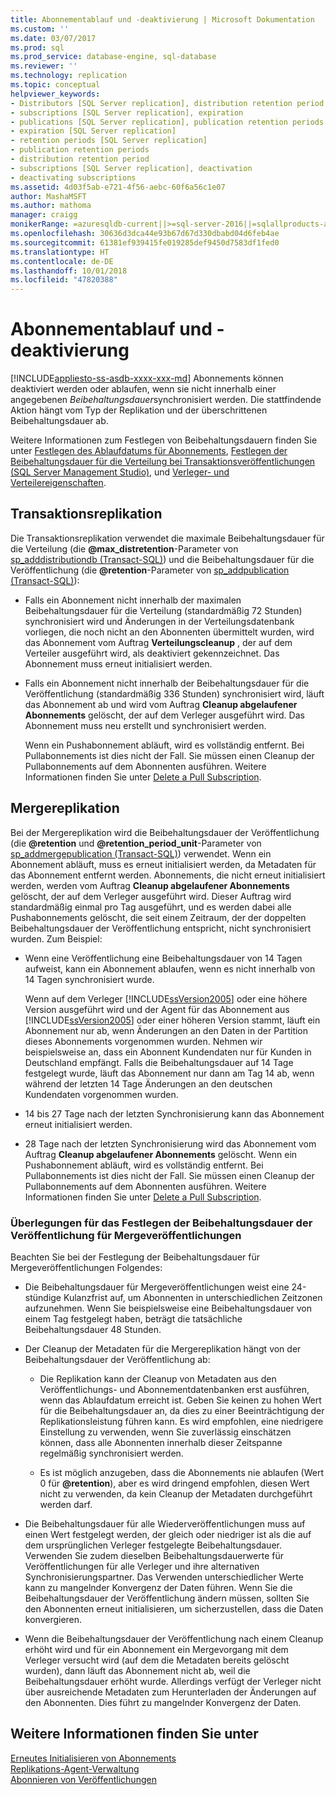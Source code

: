 ```yaml
---
title: Abonnementablauf und -deaktivierung | Microsoft Dokumentation
ms.custom: ''
ms.date: 03/07/2017
ms.prod: sql
ms.prod_service: database-engine, sql-database
ms.reviewer: ''
ms.technology: replication
ms.topic: conceptual
helpviewer_keywords:
- Distributors [SQL Server replication], distribution retention period
- subscriptions [SQL Server replication], expiration
- publications [SQL Server replication], publication retention periods
- expiration [SQL Server replication]
- retention periods [SQL Server replication]
- publication retention periods
- distribution retention period
- subscriptions [SQL Server replication], deactivation
- deactivating subscriptions
ms.assetid: 4d03f5ab-e721-4f56-aebc-60f6a56c1e07
author: MashaMSFT
ms.author: mathoma
manager: craigg
monikerRange: =azuresqldb-current||>=sql-server-2016||=sqlallproducts-allversions||>=sql-server-linux-2017||=azuresqldb-mi-current
ms.openlocfilehash: 30636d3dca44e93b67d67d330dbabd04d6feb4ae
ms.sourcegitcommit: 61381ef939415fe019285def9450d7583df1fed0
ms.translationtype: HT
ms.contentlocale: de-DE
ms.lasthandoff: 10/01/2018
ms.locfileid: "47820388"
---
```

# <a name="subscription-expiration-and-deactivation"></a>Abonnementablauf und -deaktivierung
[!INCLUDE[appliesto-ss-asdb-xxxx-xxx-md](../../includes/appliesto-ss-asdb-xxxx-xxx-md.md)]
  Abonnements können deaktiviert werden oder ablaufen, wenn sie nicht innerhalb einer angegebenen *Beibehaltungsdauer*synchronisiert werden. Die stattfindende Aktion hängt vom Typ der Replikation und der überschrittenen Beibehaltungsdauer ab.  
  
 Weitere Informationen zum Festlegen von Beibehaltungsdauern finden Sie unter [Festlegen des Ablaufdatums für Abonnements](../../relational-databases/replication/publish/set-the-expiration-period-for-subscriptions.md), [Festlegen der Beibehaltungsdauer für die Verteilung bei Transaktionsveröffentlichungen &#40;SQL Server Management Studio&#41;](../../relational-databases/replication/set-distribution-retention-period-for-transactional-publications.md), und [Verleger- und Verteilereigenschaften](../../relational-databases/replication/configure-publishing-and-distribution.md).  
  
## <a name="transactional-replication"></a>Transaktionsreplikation  
 Die Transaktionsreplikation verwendet die maximale Beibehaltungsdauer für die Verteilung (die **@max_distretention**-Parameter von [sp_adddistributiondb &#40;Transact-SQL&#41;](../../relational-databases/system-stored-procedures/sp-adddistributiondb-transact-sql.md)) und die Beibehaltungsdauer für die Veröffentlichung (die **@retention**-Parameter von [sp_addpublication &#40;Transact-SQL&#41;](../../relational-databases/system-stored-procedures/sp-addpublication-transact-sql.md)):  
  
-   Falls ein Abonnement nicht innerhalb der maximalen Beibehaltungsdauer für die Verteilung (standardmäßig 72 Stunden) synchronisiert wird und Änderungen in der Verteilungsdatenbank vorliegen, die noch nicht an den Abonnenten übermittelt wurden, wird das Abonnement vom Auftrag **Verteilungscleanup** , der auf dem Verteiler ausgeführt wird, als deaktiviert gekennzeichnet. Das Abonnement muss erneut initialisiert werden.  
  
-   Falls ein Abonnement nicht innerhalb der Beibehaltungsdauer für die Veröffentlichung (standardmäßig 336 Stunden) synchronisiert wird, läuft das Abonnement ab und wird vom Auftrag **Cleanup abgelaufener Abonnements** gelöscht, der auf dem Verleger ausgeführt wird. Das Abonnement muss neu erstellt und synchronisiert werden.  
  
     Wenn ein Pushabonnement abläuft, wird es vollständig entfernt. Bei Pullabonnements ist dies nicht der Fall. Sie müssen einen Cleanup der Pullabonnements auf dem Abonnenten ausführen. Weitere Informationen finden Sie unter [Delete a Pull Subscription](../../relational-databases/replication/delete-a-pull-subscription.md).  
  
## <a name="merge-replication"></a>Mergereplikation  
 Bei der Mergereplikation wird die Beibehaltungsdauer der Veröffentlichung (die **@retention** und **@retention_period_unit**-Parameter von [sp_addmergepublication &#40;Transact-SQL&#41;](../../relational-databases/system-stored-procedures/sp-addmergepublication-transact-sql.md)) verwendet. Wenn ein Abonnement abläuft, muss es erneut initialisiert werden, da Metadaten für das Abonnement entfernt werden. Abonnements, die nicht erneut initialisiert werden, werden vom Auftrag **Cleanup abgelaufener Abonnements** gelöscht, der auf dem Verleger ausgeführt wird. Dieser Auftrag wird standardmäßig einmal pro Tag ausgeführt, und es werden dabei alle Pushabonnements gelöscht, die seit einem Zeitraum, der der doppelten Beibehaltungsdauer der Veröffentlichung entspricht, nicht synchronisiert wurden. Zum Beispiel:  
  
-   Wenn eine Veröffentlichung eine Beibehaltungsdauer von 14 Tagen aufweist, kann ein Abonnement ablaufen, wenn es nicht innerhalb von 14 Tagen synchronisiert wurde.  
  
     Wenn auf dem Verleger [!INCLUDE[ssVersion2005](../../includes/ssversion2005-md.md)] oder eine höhere Version ausgeführt wird und der Agent für das Abonnement aus [!INCLUDE[ssVersion2005](../../includes/ssversion2005-md.md)] oder einer höheren Version stammt, läuft ein Abonnement nur ab, wenn Änderungen an den Daten in der Partition dieses Abonnements vorgenommen wurden. Nehmen wir beispielsweise an, dass ein Abonnent Kundendaten nur für Kunden in Deutschland empfängt. Falls die Beibehaltungsdauer auf 14 Tage festgelegt wurde, läuft das Abonnement nur dann am Tag 14 ab, wenn während der letzten 14 Tage Änderungen an den deutschen Kundendaten vorgenommen wurden.  
  
-   14 bis 27 Tage nach der letzten Synchronisierung kann das Abonnement erneut initialisiert werden.  
  
-   28 Tage nach der letzten Synchronisierung wird das Abonnement vom Auftrag **Cleanup abgelaufener Abonnements** gelöscht. Wenn ein Pushabonnement abläuft, wird es vollständig entfernt. Bei Pullabonnements ist dies nicht der Fall. Sie müssen einen Cleanup der Pullabonnements auf dem Abonnenten ausführen. Weitere Informationen finden Sie unter [Delete a Pull Subscription](../../relational-databases/replication/delete-a-pull-subscription.md).  
  
### <a name="considerations-for-setting-the-publication-retention-period-for-merge-publications"></a>Überlegungen für das Festlegen der Beibehaltungsdauer der Veröffentlichung für Mergeveröffentlichungen  
 Beachten Sie bei der Festlegung der Beibehaltungsdauer für Mergeveröffentlichungen Folgendes:  
  
-   Die Beibehaltungsdauer für Mergeveröffentlichungen weist eine 24-stündige Kulanzfrist auf, um Abonnenten in unterschiedlichen Zeitzonen aufzunehmen. Wenn Sie beispielsweise eine Beibehaltungsdauer von einem Tag festgelegt haben, beträgt die tatsächliche Beibehaltungsdauer 48 Stunden.  
  
-   Der Cleanup der Metadaten für die Mergereplikation hängt von der Beibehaltungsdauer der Veröffentlichung ab:  
  
    -   Die Replikation kann der Cleanup von Metadaten aus den Veröffentlichungs- und Abonnementdatenbanken erst ausführen, wenn das Ablaufdatum erreicht ist. Geben Sie keinen zu hohen Wert für die Beibehaltungsdauer an, da dies zu einer Beeinträchtigung der Replikationsleistung führen kann. Es wird empfohlen, eine niedrigere Einstellung zu verwenden, wenn Sie zuverlässig einschätzen können, dass alle Abonnenten innerhalb dieser Zeitspanne regelmäßig synchronisiert werden.  
  
    -   Es ist möglich anzugeben, dass die Abonnements nie ablaufen (Wert 0 für **@retention**), aber es wird dringend empfohlen, diesen Wert nicht zu verwenden, da kein Cleanup der Metadaten durchgeführt werden darf.  
  
-   Die Beibehaltungsdauer für alle Wiederveröffentlichungen muss auf einen Wert festgelegt werden, der gleich oder niedriger ist als die auf dem ursprünglichen Verleger festgelegte Beibehaltungsdauer. Verwenden Sie zudem dieselben Beibehaltungsdauerwerte für Veröffentlichungen für alle Verleger und ihre alternativen Synchronisierungspartner. Das Verwenden unterschiedlicher Werte kann zu mangelnder Konvergenz der Daten führen. Wenn Sie die Beibehaltungsdauer der Veröffentlichung ändern müssen, sollten Sie den Abonnenten erneut initialisieren, um sicherzustellen, dass die Daten konvergieren.  
  
-   Wenn die Beibehaltungsdauer der Veröffentlichung nach einem Cleanup erhöht wird und für ein Abonnement ein Mergevorgang mit dem Verleger versucht wird (auf dem die Metadaten bereits gelöscht wurden), dann läuft das Abonnement nicht ab, weil die Beibehaltungsdauer erhöht wurde. Allerdings verfügt der Verleger nicht über ausreichende Metadaten zum Herunterladen der Änderungen auf den Abonnenten. Dies führt zu mangelnder Konvergenz der Daten.  
  
## <a name="see-also"></a>Weitere Informationen finden Sie unter  
 [Erneutes Initialisieren von Abonnements](../../relational-databases/replication/reinitialize-subscriptions.md)   
 [Replikations-Agent-Verwaltung](../../relational-databases/replication/agents/replication-agent-administration.md)   
 [Abonnieren von Veröffentlichungen](../../relational-databases/replication/subscribe-to-publications.md)  
  
  

